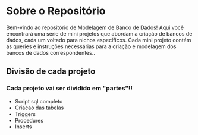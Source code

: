<h1> Sobre o Repositório</h1>
Bem-vindo ao repositório de Modelagem de Banco de Dados! Aqui você encontrará uma série de mini projetos que abordam a criação de bancos de dados, cada um voltado para nichos específicos. Cada mini projeto contém as queries e instruções necessárias para a criação e modelagem dos bancos de dados correspondentes..

<h2>Divisão de cada projeto</h2>
<h3>Cada projeto vai ser dividido em "partes"!! </h3>
<ul>
<li>Script sql completo</li>
<li>Criacao das tabelas</li>
<li>Triggers</li>
<li>Procedures</li>
<li>Inserts</li>

</ul>
